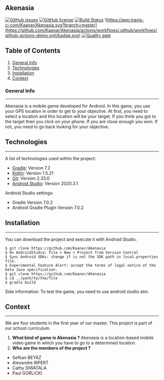 ## Akenasia
[![GitHub issues](https://img.shields.io/github/issues/Kaanar/Akenasia)](https://github.com/Kaanar/Akenasia/issues)
[![GitHub license](https://img.shields.io/github/license/Kaanar/Akenasia)](https://github.com/Kaanar/Akenasia/blob/master/LICENSE)
[![Build Status](https://app.travis-ci.com/Kaanar/Akenasia.svg?branch=develop)](https://app.travis-ci.com/Kaanar/Akenasia)
![https://app.travis-ci.com/Kaanar/Akenasia.svg?branch=master](https://github.com/Kaanar/Akenasia/actions/workflows/.github/workflows/github-actions-demo.yml/badge.svg)
[![Quality gate](https://sonarcloud.io/api/project_badges/quality_gate?project=Kaanar_Akenasia)](https://sonarcloud.io/dashboard?id=Kaanar_Akenasia)
## Table of Contents
1. [General Info](#general-info)
2. [Technologies](#technologies)
3. [Installation](#installation)
4. [Context](#context)
### General Info
***
Akenasia is a mobile game developed for Android. In this game, you use your GPS location in order to get to your objective. At first, you need to select a location and this location will be your target. If you think you got to the target then you click on your phone. If you are close enough you won. If not, you need to go back looking for your objective.    

## Technologies
***
A list of technologies used within the project:
* [Gradle](https://gradle.org/): Version 7.2 
* [Kotlin](https://kotlinlang.org/): Version 1.5.21
* [Git](https://git-scm.com/): Version 2.33.0
* [Android Studio](https://developer.android.com/studio): Version 2020.3.1

Android Studio settings:
* Gradle Version 7.0.2
* Android Gradle Plugin Version 7.0.2

## Installation
***
You can download the project and execute it with Android Studio. 
```
$ git clone https://github.com/Kaanar/Akenasia
$ On AndroidStudio: File > New > Project from Version Control
$ Sync Android SDKs: change if is not the SDK path in local.properties file.
$ Experimental Feature Alert: accept the terms of legal notice of the beta Java specification.
$ git clone https://github.com/Kaanar/Akenasia
$ cd ../path/to/the/file
$ gradle build
```
Side information: To test the game, you need to use android studio atm.

## Context
***
We are four students in the first year of our master. This project is part of our school curriculum.


1. **What kind of game is Akenasia ?**
Akenasia is a location-based mobile video game in which you have to go to a determined location.
2. __Who are the members of the project ?__ 

* Sefkan BEYAZ
* Alexandre RIPERT
* Cathy SIWATALA
* Paul GORLICKI

